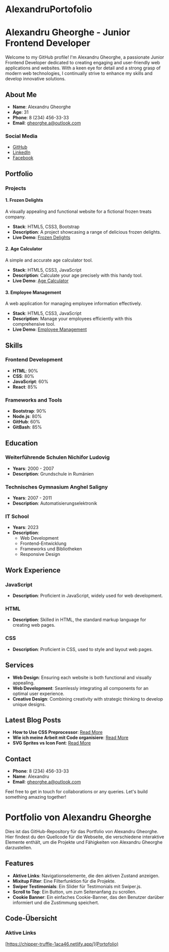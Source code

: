 # AlexandruPortofolio

# Alexandru Gheorghe - Junior Frontend Developer

Welcome to my GitHub profile! I'm Alexandru Gheorghe, a passionate Junior Frontend Developer dedicated to creating engaging and user-friendly web applications and websites. With a keen eye for detail and a strong grasp of modern web technologies, I continually strive to enhance my skills and develop innovative solutions.

## About Me

- **Name**: Alexandru Gheorghe
- **Age**: 31
- **Phone**: 8 (234) 456-33-33
- **Email**: gheorghe.a@outlook.com

### Social Media

- [GitHub](https://github.com/Alexandru-Dumitrel-Gheorghe)
- [LinkedIn](https://www.linkedin.com/)
- [Facebook](https://www.facebook.com/)

## Portfolio

### Projects

#### 1. Frozen Delights

A visually appealing and functional website for a fictional frozen treats company.

- **Stack**: HTML5, CSS3, Bootstrap
- **Description**: A project showcasing a range of delicious frozen delights.
- **Live Demo**: [Frozen Delights](https://cool-lamington-fb814f.netlify.app/)

#### 2. Age Calculator

A simple and accurate age calculator tool.

- **Stack**: HTML5, CSS3, JavaScript
- **Description**: Calculate your age precisely with this handy tool.
- **Live Demo**: [Age Calculator](https://super-mermaid-8a5d9f.netlify.app/)

#### 3. Employee Management

A web application for managing employee information effectively.

- **Stack**: HTML5, CSS3, JavaScript
- **Description**: Manage your employees efficiently with this comprehensive tool.
- **Live Demo**: [Employee Management](https://6665ac94df48c5d14ea1b23b--frolicking-medovik-cb3cab.netlify.app/)

## Skills

### Frontend Development

- **HTML**: 90%
- **CSS**: 80%
- **JavaScript**: 60%
- **React**: 85%

### Frameworks and Tools

- **Bootstrap**: 90%
- **Node.js**: 80%
- **GitHub**: 60%
- **GitBash**: 85%

## Education

### Weiterführende Schulen Nichifor Ludovig

- **Years**: 2000 - 2007
- **Description**: Grundschule in Rumänien

### Technisches Gymnasium Anghel Saligny

- **Years**: 2007 - 2011
- **Description**: Automatisierungselektronik

### IT School

- **Years**: 2023
- **Description**:
  - Web Development
  - Frontend-Entwicklung
  - Frameworks und Bibliotheken
  - Responsive Design

## Work Experience

### JavaScript

- **Description**: Proficient in JavaScript, widely used for web development.

### HTML

- **Description**: Skilled in HTML, the standard markup language for creating web pages.

### CSS

- **Description**: Proficient in CSS, used to style and layout web pages.

## Services

- **Web Design**: Ensuring each website is both functional and visually appealing.
- **Web Development**: Seamlessly integrating all components for an optimal user experience.
- **Creative Design**: Combining creativity with strategic thinking to develop unique designs.

## Latest Blog Posts

- **How to Use CSS Preprocessor**: [Read More](blog_details.html)
- **Wie ich meine Arbeit mit Code organisiere**: [Read More](blog_details.html)
- **SVG Sprites vs Icon Font**: [Read More](blog_details.html)

## Contact

- **Phone**: 8 (234) 456-33-33
- **Name**: Alexandru
- **Email**: gheorghe.a@outlook.com

Feel free to get in touch for collaborations or any queries. Let's build something amazing together!

# Portfolio von Alexandru Gheorghe

Dies ist das GitHub-Repository für das Portfolio von Alexandru Gheorghe. Hier findest du den Quellcode für die Webseite, die verschiedene interaktive Elemente enthält, um die Projekte und Fähigkeiten von Alexandru Gheorghe darzustellen.

## Features

- **Aktive Links**: Navigationselemente, die den aktiven Zustand anzeigen.
- **Mixitup Filter**: Eine Filterfunktion für die Projekte.
- **Swiper Testimonials**: Ein Slider für Testimonials mit Swiper.js.
- **Scroll to Top**: Ein Button, um zum Seitenanfang zu scrollen.
- **Cookie Banner**: Ein einfaches Cookie-Banner, das den Benutzer darüber informiert und die Zustimmung speichert.

## Code-Übersicht

### Aktive Links

[https://chipper-truffle-1aca46.netlify.app/](Portofolio)
